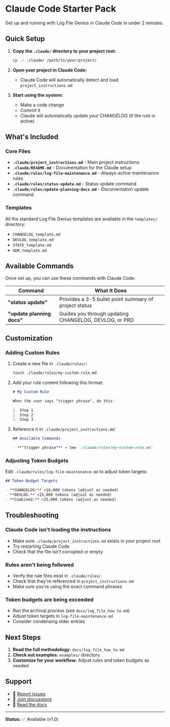 # Claude Code Starter Pack

Get up and running with Log File Genius in Claude Code in under 2 minutes.

## Quick Setup

1. **Copy the `.claude/` directory to your project root:**
   ```bash
   cp -r .claude/ /path/to/your/project/
   ```

2. **Open your project in Claude Code:**
   - Claude Code will automatically detect and load `project_instructions.md`

3. **Start using the system:**
   - Make a code change
   - Commit it
   - Claude will automatically update your CHANGELOG (if the rule is active)

## What's Included

### Core Files
- **`.claude/project_instructions.md`** - Main project instructions
- **`.claude/README.md`** - Documentation for the Claude setup
- **`.claude/rules/log-file-maintenance.md`** - Always-active maintenance rules
- **`.claude/rules/status-update.md`** - Status update command
- **`.claude/rules/update-planning-docs.md`** - Documentation update command

### Templates
All the standard Log File Genius templates are available in the `templates/` directory:
- `CHANGELOG_template.md`
- `DEVLOG_template.md`
- `STATE_template.md`
- `ADR_template.md`

## Available Commands

Once set up, you can use these commands with Claude Code:

| Command | What It Does |
|---------|--------------|
| **"status update"** | Provides a 3-5 bullet point summary of project status |
| **"update planning docs"** | Guides you through updating CHANGELOG, DEVLOG, or PRD |

## Customization

### Adding Custom Rules

1. Create a new file in `.claude/rules/`:
   ```bash
   touch .claude/rules/my-custom-rule.md
   ```

2. Add your rule content following this format:
   ```markdown
   # My Custom Rule
   
   When the user says "trigger phrase", do this:
   
   1. Step 1
   2. Step 2
   3. Step 3
   ```

3. Reference it in `.claude/project_instructions.md`:
   ```markdown
   ## Available Commands
   
   - **"trigger phrase"** → See `.claude/rules/my-custom-rule.md`
   ```

### Adjusting Token Budgets

Edit `.claude/rules/log-file-maintenance.md` to adjust token targets:

```markdown
## Token Budget Targets

- **CHANGELOG:** <10,000 tokens (adjust as needed)
- **DEVLOG:** <15,000 tokens (adjust as needed)
- **Combined:** <25,000 tokens (adjust as needed)
```

## Troubleshooting

### Claude Code isn't loading the instructions
- Make sure `.claude/project_instructions.md` exists in your project root
- Try restarting Claude Code
- Check that the file isn't corrupted or empty

### Rules aren't being followed
- Verify the rule files exist in `.claude/rules/`
- Check that they're referenced in `project_instructions.md`
- Make sure you're using the exact command phrases

### Token budgets are being exceeded
- Run the archival process (see `docs/log_file_how_to.md`)
- Adjust token targets in `log-file-maintenance.md`
- Consider condensing older entries

## Next Steps

1. **Read the full methodology:** `docs/log_file_how_to.md`
2. **Check out examples:** `examples/` directory
3. **Customize for your workflow:** Adjust rules and token budgets as needed

## Support

- 🐛 [Report issues](https://github.com/clark-mackey/log-file-genius/issues)
- 💬 [Join discussions](https://github.com/clark-mackey/log-file-genius/discussions)
- 📖 [Read the docs](https://github.com/clark-mackey/log-file-genius)

---

**Status:** ✅ Available (v1.0)

